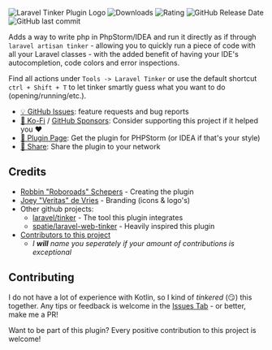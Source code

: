 ![Laravel Tinker Plugin Logo](https://raw.githubusercontent.com/Roboroads/laravel-tinker/master/.github/branding/logo-text.png)
![Downloads](https://img.shields.io/jetbrains/plugin/d/14957-laravel-tinker?style=flat-square)
![Rating](https://img.shields.io/jetbrains/plugin/r/rating/14957-laravel-tinker?style=flat-square)
![GitHub Release Date](https://img.shields.io/github/release-date/Roboroads/laravel-tinker?label=Release%20Date&style=flat-square)
![GitHub last commit](https://img.shields.io/github/last-commit/Roboroads/laravel-tinker?style=flat-square)
<!-- Plugin description -->
Adds a way to write php in PhpStorm/IDEA and run it directly as if through `laravel artisan tinker` - allowing you to quickly run a piece of code with all your Laravel classes -
with the added benefit of having your IDE's autocompletion, code colors and error inspections.

Find all actions under `Tools -> Laravel Tinker` or use the default shortcut `ctrl + Shift + T` to let tinker smartly guess what you want to do (opening/running/etc.).

- [💡 GitHub Issues](https://github.com/Roboroads/laravel-tinker/issues): feature requests and bug reports
- [🙏 Ko-Fi](https://ko-fi.com/roboroads) / [GitHub Sponsors](https://github.com/sponsors/Roboroads): Consider supporting this project if it helped you ❤️
- [🔌 Plugin Page](https://plugins.jetbrains.com/plugin/14957-laravel-tinker/): Get the plugin for PHPStorm (or IDEA if that's your style)
- [🔗 Share](https://linktr.ee/laraveltinkerplugin): Share the plugin to your network

<!-- Plugin description end -->

## Credits

- [Robbin "Roboroads" Schepers](https://github.com/Roboroads) - Creating the plugin
- [Joey "Veritas" de Vries](https://joeyveritas.nl) - Branding (icons & logo's)
- Other github projects:
    - [laravel/tinker](https://github.com/laravel/tinker) - The tool this plugin integrates
    - [spatie/laravel-web-tinker](https://github.com/spatie/laravel-web-tinker) - Heavily inspired this plugin
- [Contributors to this project](https://github.com/Roboroads/laravel-tinker/graphs/contributors)
    - *I **will** name you seperately if your amount of contributions is exceptional*

## Contributing

I do not have a lot of experience with Kotlin, so I kind of *tinkered* (😏) this together. Any tips or feedback is welcome in
the [Issues Tab](https://github.com/Roboroads/laravel-tinker/issues) - or better, make me a PR!

Want to be part of this plugin? Every positive contribution to this project is welcome! 
